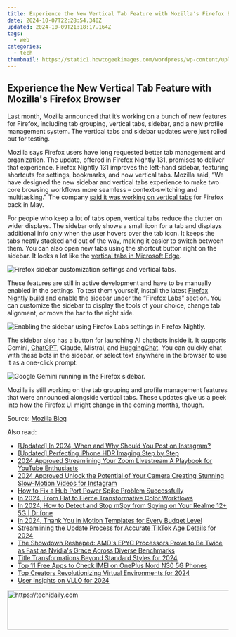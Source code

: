 ```yaml
---
title: Experience the New Vertical Tab Feature with Mozilla's Firefox Browser
date: 2024-10-07T22:28:54.340Z
updated: 2024-10-09T21:18:17.164Z
tags:
  - web
categories:
  - tech
thumbnail: https://static1.howtogeekimages.com/wordpress/wp-content/uploads/2023/12/firefox-hero.png
---
```


## Experience the New Vertical Tab Feature with Mozilla's Firefox Browser

Last month, Mozilla announced that it’s working on a bunch of new features for Firefox, including tab grouping, vertical tabs, sidebar, and a new profile management system. The vertical tabs and sidebar updates were just rolled out for testing.

 Mozilla says Firefox users have long requested better tab management and organization. The update, offered in Firefox Nightly 131, promises to deliver that experience. Firefox Nightly 131 improves the left-hand sidebar, featuring shortcuts for settings, bookmarks, and now vertical tabs. Mozilla said, “We have designed the new sidebar and vertical tabs experience to make two core browsing workflows more seamless – context-switching and multitasking." The company [said it was working on vertical tabs](https://blog-min.techidaily.com/how-to-remove-iphone-15-pro-max-face-id-by-drfone-ios-unlock-ios-unlock/) for Firefox back in May.

 For people who keep a lot of tabs open, vertical tabs reduce the clutter on wider displays. The sidebar only shows a small icon for a tab and displays additional info only when the user hovers over the tab icon. It keeps the tabs neatly stacked and out of the way, making it easier to switch between them. You can also open new tabs using the shortcut button right on the sidebar. It looks a lot like the [vertical tabs in Microsoft Edge](https://screen-sharing-recording.techidaily.com/updated-top-3-strategies-for-clear-online-interaction-4/).

![Firefox sidebar customization settings and vertical tabs.](https://static1.howtogeekimages.com/wordpress/wp-content/uploads/2024/08/ksnip_20240808-221934.png) 

 These features are still in active development and have to be manually enabled in the settings. To test them yourself, install the latest [Firefox Nightly build](https://www.mozilla.org/en-US/firefox/channel/desktop/) and enable the sidebar under the “Firefox Labs” section. You can customize the sidebar to display the tools of your choice, change tab alignment, or move the bar to the right side.

![Enabling the sidebar using Firefox Labs settings in Firefox Nightly.](https://static1.howtogeekimages.com/wordpress/wp-content/uploads/2024/08/ksnip_20240808-221652.png) 

 The sidebar also has a button for launching AI chatbots inside it. It supports Gemini, [ChatGPT](https://smart-video-editing.techidaily.com/new-how-to-find-free-sites-for-sound-effect-and-add-them-in-final-cut-pro-for-2024/), Claude, Mistral, and [HuggingChat](https://buynow-marvelous.techidaily.com/in-depth-review-why-the-fujitsu-scansnap-ix1400-is-a-game-changer-for-home-office-efficiency-and-smb-productivity/). You can quickly chat with these bots in the sidebar, or select text anywhere in the browser to use it as a one-click prompt.

![Google Gemini running in the Firefox sidebar.](https://static1.howtogeekimages.com/wordpress/wp-content/uploads/2024/08/ksnip_20240808-222830.png) 

 Mozilla is still working on the tab grouping and profile management features that were announced alongside vertical tabs. These updates give us a peek into how the Firefox UI might change in the coming months, though.

 Source: [Mozilla Blog](https://blog.nightly.mozilla.org/2024/08/07/firefox-sidebar-and-vertical-tabs-try-them-out-in-nightly-firefox-labs-131/)

<ins class="adsbygoogle"
     style="display:block"
     data-ad-format="autorelaxed"
     data-ad-client="ca-pub-7571918770474297"
     data-ad-slot="1223367746"></ins>

<ins class="adsbygoogle"
     style="display:block"
     data-ad-client="ca-pub-7571918770474297"
     data-ad-slot="8358498916"
     data-ad-format="auto"
     data-full-width-responsive="true"></ins>

<span class="atpl-alsoreadstyle">Also read:</span>
<div><ul>
<li><a href="https://instagram-clips.techidaily.com/updated-in-2024-when-and-why-should-you-post-on-instagram/"><u>[Updated] In 2024, When and Why Should You Post on Instagram?</u></a></li>
<li><a href="https://article-files.techidaily.com/updated-perfecting-iphone-hdr-imaging-step-by-step/"><u>[Updated] Perfecting iPhone HDR Imaging Step by Step</u></a></li>
<li><a href="https://some-skills.techidaily.com/2024-approved-streamlining-your-zoom-livestream-a-playbook-for-youtube-enthusiasts/"><u>2024 Approved Streamlining Your Zoom Livestream A Playbook for YouTube Enthusiasts</u></a></li>
<li><a href="https://instagram-video-recordings.techidaily.com/2024-approved-unlock-the-potential-of-your-camera-creating-stunning-slow-motion-videos-for-instagram/"><u>2024 Approved Unlock the Potential of Your Camera Creating Stunning Slow-Motion Videos for Instagram</u></a></li>
<li><a href="https://common-error.techidaily.com/how-to-fix-a-hub-port-power-spike-problem-successfully/"><u>How to Fix a Hub Port Power Spike Problem Successfully</u></a></li>
<li><a href="https://article-tips.techidaily.com/in-2024-from-flat-to-fierce-transformative-color-workflows/"><u>In 2024, From Flat to Fierce Transformative Color Workflows</u></a></li>
<li><a href="https://location-social.techidaily.com/in-2024-how-to-detect-and-stop-mspy-from-spying-on-your-realme-12plus-5g-drfone-by-drfone-virtual-android/"><u>In 2024, How to Detect and Stop mSpy from Spying on Your Realme 12+ 5G | Dr.fone</u></a></li>
<li><a href="https://some-skills.techidaily.com/in-2024-thank-you-in-motion-templates-for-every-budget-level/"><u>In 2024, Thank You in Motion Templates for Every Budget Level</u></a></li>
<li><a href="https://some-skills.techidaily.com/streamlining-the-update-process-for-accurate-tiktok-age-details-for-2024/"><u>Streamlining the Update Process for Accurate TikTok Age Details for 2024</u></a></li>
<li><a href="https://android-pokemon-go.techidaily.com/the-showdown-reshaped-amds-epyc-processors-prove-to-be-twice-as-fast-as-nvidias-grace-across-diverse-benchmarks/"><u>The Showdown Reshaped: AMD's EPYC Processors Prove to Be Twice as Fast as Nvidia's Grace Across Diverse Benchmarks</u></a></li>
<li><a href="https://some-skills.techidaily.com/title-transformations-beyond-standard-styles-for-2024/"><u>Title Transformations Beyond Standard Styles for 2024</u></a></li>
<li><a href="https://sim-unlock.techidaily.com/top-11-free-apps-to-check-imei-on-oneplus-nord-n30-5g-phones-by-drfone-android/"><u>Top 11 Free Apps to Check IMEI on OnePlus Nord N30 5G Phones</u></a></li>
<li><a href="https://some-skills.techidaily.com/top-creators-revolutionizing-virtual-environments-for-2024/"><u>Top Creators Revolutionizing Virtual Environments for 2024</u></a></li>
<li><a href="https://some-skills.techidaily.com/user-insights-on-vllo-for-2024/"><u>User Insights on VLLO for 2024</u></a></li>
</ul></div>

<!-- affiliate ads begin -->
<a href="https://unicoeye.pxf.io/c/5597632/2134498/18498" target="_top" id="2134498">
  <img src="//a.impactradius-go.com/display-ad/18498-2134498" border="0" alt="https://techidaily.com" width="720" height="90"/>
</a>
<img height="0" width="0" src="https://unicoeye.pxf.io/i/5597632/2134498/18498" style="position:absolute;visibility:hidden;" border="0" />
<!-- affiliate ads end -->

